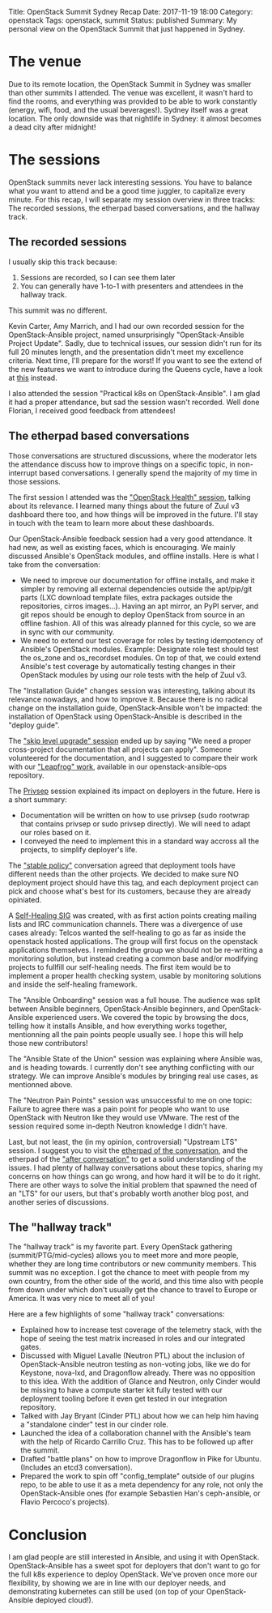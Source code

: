 Title: OpenStack Summit Sydney Recap
Date: 2017-11-19 18:00
Category: openstack
Tags: openstack, summit
Status: published
Summary: My personal view on the OpenStack Summit that just happened in Sydney.

# The venue

Due to its remote location, the OpenStack Summit in Sydney was smaller than other summits I attended.
The venue was excellent, it wasn't hard to find the rooms, and everything was provided to be able to work constantly (energy, wifi, food, and the usual beverages!).
Sydney itself was a great location. The only downside was that nightlife in Sydney: it almost becomes a dead city after midnight!

# The sessions

OpenStack summits never lack interesting sessions. You have to balance what you want to attend and be a good time juggler, to capitalize every minute.
For this recap, I will separate my session overview in three tracks: The recorded sessions, the etherpad based conversations, and the hallway track.

## The recorded sessions

I usually skip this track because:

1. Sessions are recorded, so I can see them later
1. You can generally have 1-to-1 with presenters and attendees in the hallway track.

This summit was no different.

Kevin Carter, Amy Marrich, and I had our own recorded session for the OpenStack-Ansible project, named unsurprisingly "OpenStack-Ansible Project Update".
Sadly, due to technical issues, our session didn't run for its full 20 minutes length, and the presentation didn't meet my excellence criteria.
Next time, I'll prepare for the worst! If you want to see the extend of the new features we want to introduce during the Queens cycle, have a look at [this][2] instead.

I also attended the session "Practical k8s on OpenStack-Ansible". I am glad it had a proper attendance, but sad the session wasn't recorded. Well done Florian, I received good feedback from attendees!

## The etherpad based conversations

Those conversations are structured discussions, where the moderator lets the attendance discuss how to improve things on a specific topic, in non-interrupt based conversations.
I generally spend the majority of my time in those sessions.

The first session I attended was the ["OpenStack Health" session][1], talking about its relevance. I learned many things about the future of Zuul v3
dashboard there too, and how things will be improved in the future. I'll stay in touch with the team to learn more about these dashboards.

Our OpenStack-Ansible feedback session had a very good attendance. It had new, as well as existing faces, which is encouraging.
We mainly discussed Ansible's OpenStack modules, and offline installs. Here is what I take from the conversation:

* We need to improve our documentation for offline installs, and make it simpler by removing all external dependencies outside the apt/pip/git parts (LXC download template files, extra packages outside the repositories, cirros images...).
  Having an apt mirror, an PyPI server, and git repos should be enough to deploy OpenStack from source in an offline fashion.
  All of this was already planned for this cycle, so we are in sync with our community.
* We need to extend our test coverage for roles by testing idempotency of Ansible's OpenStack modules.
  Example: Designate role test should test the os_zone and os_recordset modules. On top of that,
  we could extend Ansible's test coverage by automatically testing changes in their OpenStack modules by using our role tests with the help of Zuul v3.

The "Installation Guide" changes session was interesting, talking about its relevance nowadays, and how to improve it.
Because there is no radical change on the installation guide, OpenStack-Ansible won't be impacted: the installation of OpenStack using OpenStack-Ansible is described in the "deploy guide".

The ["skip level upgrade" session][4] ended up by saying "We need a proper cross-project documentation that all projects can apply". Someone volunteered for the documentation, and I suggested to compare their work with our ["Leapfrog" work][5], available in our openstack-ansible-ops repository.

The [Privsep][6] session explained its impact on deployers in the future. Here is a short summary:

* Documentation will be written on how to use privsep (sudo rootwrap that contains privsep or sudo privsep directly). We will need to adapt our roles based on it.
* I conveyed the need to implement this in a standard way accross all the projects, to simplify deployer's life.

The ["stable policy"][7] conversation agreed that deployment tools have different needs than the other projects. We decided to make sure NO deployment project should have this tag,
and each deployment project can pick and choose what's best for its customers, because they are already opiniated.

A [Self-Healing SIG][8] was created, with as first action points creating mailing lists and IRC communication channels. There was a divergence of use cases already: Telcos wanted the self-healing to go as far as inside the openstack hosted applications. The group will first focus on the openstack applications themselves.
I reminded the group we should not be re-writing a monitoring solution, but instead creating a common base and/or modifying projects to fullfill our self-healing needs. The first item would be to implement a proper health checking system, usable by monitoring solutions and inside the self-healing framework.

The "Ansible Onboarding" session was a full house. The audience was split between Ansible beginners, OpenStack-Ansible beginners, and OpenStack-Ansible experienced users.
We covered the topic by browsing the docs, telling how it installs Ansible, and how everything works together, mentionning all the pain points people usually see.
I hope this will help those new contributors!

The "Ansible State of the Union" session was explaining where Ansible was, and is heading towards.
I currently don't see anything conflicting with our strategy. We can improve Ansible's modules by bringing real use cases, as mentionned above.

The "Neutron Pain Points" session was unsuccessful to me on one topic: Failure to agree there was a pain point for people who want to use OpenStack with Neutron like they would use VMware.
The rest of the session required some in-depth Neutron knowledge I didn't have.

Last, but not least, the (in my opinion, controversial) "Upstream LTS" session. I suggest you to visit the [etherpad of the conversation][9], and the etherpad of the ["after conversation"][10] to get a solid understanding of the issues.
I had plenty of hallway conversations about these topics, sharing my concerns on how things can go wrong, and how hard it will be to do it right.
There are other ways to solve the initial problem that spawned the need of an "LTS" for our users, but that's probably worth another blog post, and another series of discussions.

## The "hallway track"

The "hallway track" is my favorite part. Every OpenStack gathering (summit/PTG/mid-cycles) allows you to meet more and more people, whether they are long time contributors or
new community members. This summit was no exception. I got the chance to meet with people from my own country, from the other side of the world, and
this time also with people from down under which don't usually get the chance to travel to Europe or America. It was very nice to meet all of you!

Here are a few highlights of some "hallway track" conversations:

* Explained how to increase test coverage of the telemetry stack, with the hope of seeing the test matrix increased in roles and our integrated gates.
* Discussed with Miguel Lavalle (Neutron PTL) about the inclusion of OpenStack-Ansible neutron testing as non-voting jobs, like we do for Keystone, nova-lxd, and Dragonflow already. There was no opposition to this idea. With the addition of Glance and Neutron, only Cinder would be missing to have a compute starter kit fully tested with our deployment tooling before it even get tested in our integration repository.
* Talked with Jay Bryant (Cinder PTL) about how we can help him having a "standalone cinder" test in our cinder role.
* Launched the idea of a collaboration channel with the Ansible's team with the help of Ricardo Carrillo Cruz. This has to be followed up after the summit.
* Drafted "battle plans" on how to improve Dragonflow in Pike for Ubuntu. (Includes an etcd3 conversation).
* Prepared the work to spin off "config_template" outside of our plugins repo, to be able to use it as a meta dependency for any role, not only the OpenStack-Ansible ones (for example Sebastien Han's ceph-ansible, or Flavio Percoco's projects).

# Conclusion

I am glad people are still interested in Ansible, and using it with OpenStack. OpenStack-Ansible has a sweet spot for deployers that don't want to go for the full k8s experience to deploy OpenStack. We've proven once more our flexibility, by showing we are in line with our deployer needs, and demonstrating kubernetes can still be used (on top of your OpenStack-Ansible deployed cloud!).

[1]: https://etherpad.openstack.org/p/SYD-forum-openstack-health-feedback
[2]: https://git.openstack.org/cgit/openstack/election/plain/candidates/queens/OpenStackAnsible/evrardjp.txt
[4]: https://etherpad.openstack.org/p/SYD-forum-fast-forward-upgrades
[5]: https://github.com/openstack/openstack-ansible-ops/tree/master/leap-upgrades/
[6]: https://etherpad.openstack.org/p/SYD-forum-privsep
[7]: https://etherpad.openstack.org/p/SYD-stable-policy
[8]: https://etherpad.openstack.org/p/self-healing-rocky-forum
[9]: https://etherpad.openstack.org/p/SYD-forum-upstream-lts-releases
[10]: https://etherpad.openstack.org/p/LTS-proposal
